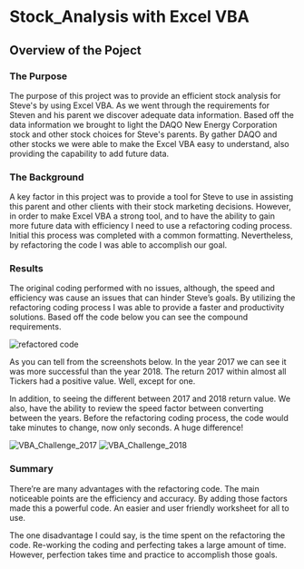 # Stock_Analysis with Excel VBA

## Overview of the Poject 

### The Purpose 
The purpose of this project was to provide an efficient stock analysis for Steve's by using Excel VBA. As we went through the requirements for Steven and his parent we discover adequate data information. Based off the data information we brought to light the DAQO New Energy Corporation stock and other stock choices for Steve's parents. By gather DAQO and other stocks we were able to make the Excel VBA easy to understand, also providing the capability to add future data.

### The Background 
A key factor in this project was to provide a tool for Steve to use in assisting this parent and other clients with their stock marketing decisions. However, in order to make Excel VBA a strong tool, and to have the ability to gain more future data with efficiency I need to use a refactoring coding process. Initial this process was completed with a common formatting. Nevertheless, by refactoring the code I was able to accomplish our goal.

### Results
The original coding performed with no issues, although, the speed and efficiency was cause an issues that can hinder Steve’s goals. By utilizing the refactoring coding process I was able to provide a faster and productivity solutions. Based off the code below you can see the compound requirements.

![refactored code](https://user-images.githubusercontent.com/114452770/196295465-a607426d-0c3b-4fb3-a90a-d433eef577d8.PNG)

As you can tell from the screenshots below. In the year 2017 we can see it was more successful than the year 2018. The return 2017 within almost all Tickers had a positive value. Well, except for one.

In addition, to seeing the different between 2017 and 2018 return value. We also, have the ability to review the speed factor between converting between the years. Before the refactoring coding process, the code would take minutes to change, now only seconds. A huge difference!

![VBA_Challenge_2017](https://user-images.githubusercontent.com/114452770/196294047-2ad65b86-cd63-4a7b-be20-03e69e6d9b73.PNG)
![VBA_Challenge_2018](https://user-images.githubusercontent.com/114452770/196294054-8bbbe39a-a2ef-4562-b4eb-e24e2c917b81.PNG)


### Summary
There’re are many advantages with the refactoring code. The main noticeable points are the efficiency and accuracy. By adding those factors made this a powerful code. An easier and user friendly worksheet for all to use. 

The one disadvantage I could say, is the time spent on the refactoring the code. Re-working the coding and perfecting takes a large amount of time. However, perfection takes time and practice to accomplish those goals.  

